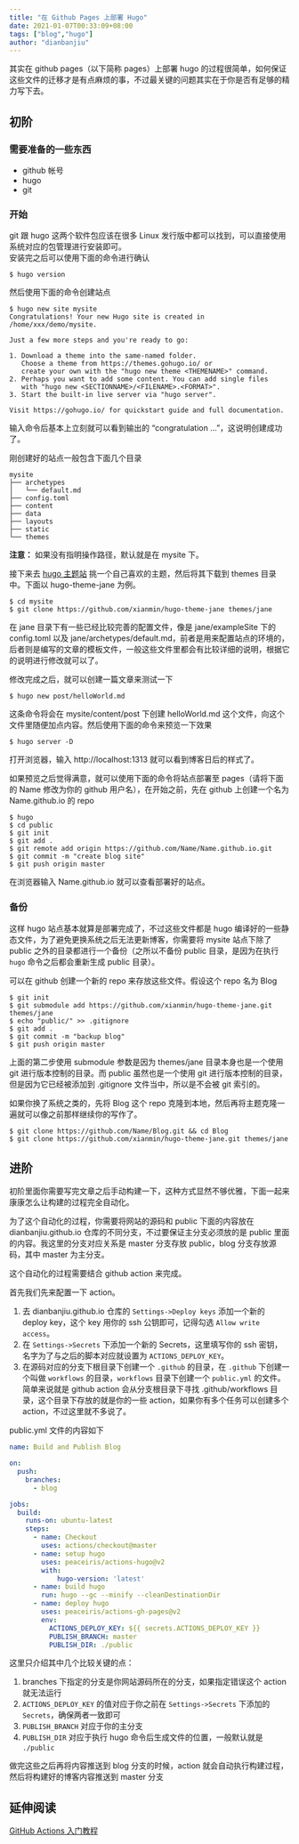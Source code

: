 ```yaml
---
title: "在 Github Pages 上部署 Hugo"
date: 2021-01-07T00:33:09+08:00
tags: ["blog","hugo"]
author: "dianbanjiu"
---
```


其实在 github pages（以下简称 pages）上部署 hugo 的过程很简单，如何保证这些文件的迁移才是有点麻烦的事，不过最关键的问题其实在于你是否有足够的精力写下去。  

## 初阶
### 需要准备的一些东西

- github 帐号
- hugo
- git

### 开始

git 跟 hugo 这两个软件包应该在很多 Linux 发行版中都可以找到，可以直接使用系统对应的包管理进行安装即可。  
安装完之后可以使用下面的命令进行确认  
```shell
$ hugo version
```

然后使用下面的命令创建站点
```shell
$ hugo new site mysite 
Congratulations! Your new Hugo site is created in /home/xxx/demo/mysite.

Just a few more steps and you're ready to go:

1. Download a theme into the same-named folder.
   Choose a theme from https://themes.gohugo.io/ or
   create your own with the "hugo new theme <THEMENAME>" command.
2. Perhaps you want to add some content. You can add single files
   with "hugo new <SECTIONNAME>/<FILENAME>.<FORMAT>".
3. Start the built-in live server via "hugo server".

Visit https://gohugo.io/ for quickstart guide and full documentation.

```

输入命令后基本上立刻就可以看到输出的 “congratulation ...”，这说明创建成功了。  

刚创建好的站点一般包含下面几个目录
```shell
mysite
├── archetypes
│   └── default.md
├── config.toml
├── content
├── data
├── layouts
├── static
└── themes
```

**注意：** 如果没有指明操作路径，默认就是在 mysite 下。  

接下来去 [hugo 主题站](https://themes.gohugo.io/) 挑一个自己喜欢的主题，然后将其下载到 themes 目录中。下面以 hugo-theme-jane 为例。
```shell
$ cd mysite
$ git clone https://github.com/xianmin/hugo-theme-jane themes/jane
```

在 jane 目录下有一些已经比较完善的配置文件，像是 jane/exampleSite 下的 config.toml 以及 jane/archetypes/default.md，前者是用来配置站点的环境的，后者则是编写的文章的模板文件，一般这些文件里都会有比较详细的说明，根据它的说明进行修改就可以了。  

修改完成之后，就可以创建一篇文章来测试一下  
```shell
$ hugo new post/helloWorld.md
```

这条命令将会在 mysite/content/post 下创建 helloWorld.md 这个文件，向这个文件里随便加点内容。然后使用下面的命令来预览一下效果  
```shell
$ hugo server -D
```

打开浏览器，输入 http://localhost:1313 就可以看到博客日后的样式了。  

如果预览之后觉得满意，就可以使用下面的命令将站点部署至 pages（请将下面的 Name 修改为你的 github 用户名），在开始之前，先在 github 上创建一个名为 Name.github.io 的 repo
```shell
$ hugo
$ cd public
$ git init
$ git add .
$ git remote add origin https://github.com/Name/Name.github.io.git
$ git commit -m "create blog site"
$ git push origin master
```

在浏览器输入 Name.github.io 就可以查看部署好的站点。

### 备份

这样 hugo 站点基本就算是部署完成了，不过这些文件都是 hugo 编译好的一些静态文件，为了避免更换系统之后无法更新博客，你需要将 mysite 站点下除了 public 之外的目录都进行一个备份（之所以不备份 public 目录，是因为在执行 `hugo` 命令之后都会重新生成 public 目录）。  

可以在 github 创建一个新的 repo 来存放这些文件。假设这个 repo 名为 Blog
```shell
$ git init
$ git submodule add https://github.com/xianmin/hugo-theme-jane.git themes/jane
$ echo "public/" >> .gitignore
$ git add .
$ git commit -m "backup blog"
$ git push origin master
```

上面的第二步使用 submodule 参数是因为 themes/jane 目录本身也是一个使用 git 进行版本控制的目录。而 public 虽然也是一个使用 git 进行版本控制的目录，但是因为它已经被添加到 .gitignore 文件当中，所以是不会被 git 索引的。  

如果你换了系统之类的，先将 Blog 这个 repo 克隆到本地，然后再将主题克隆一遍就可以像之前那样继续你的写作了。  
```shell
$ git clone https://github.com/Name/Blog.git && cd Blog
$ git clone https://github.com/xianmin/hugo-theme-jane.git themes/jane
```

## 进阶
初阶里面你需要写完文章之后手动构建一下，这种方式显然不够优雅，下面一起来康康怎么让构建的过程完全自动化。  

为了这个自动化的过程，你需要将网站的源码和 public 下面的内容放在 dianbanjiu.github.io 仓库的不同分支，不过要保证主分支必须放的是 public 里面的内容。我这里的分支对应关系是 master 分支存放 public，blog 分支存放源码，其中 master 为主分支。  

这个自动化的过程需要结合 github action 来完成。

首先我们先来配置一下 action。  
1. 去 dianbanjiu.github.io 仓库的 `Settings->Deploy keys` 添加一个新的 deploy key，这个 key 用你的 ssh 公钥即可，记得勾选 `Allow write access`。  
2. 在 `Settings->Secrets` 下添加一个新的 Secrets，这里填写你的 ssh 密钥，名字为了与之后的脚本对应就设置为 `ACTIONS_DEPLOY_KEY`。
3. 在源码对应的分支下根目录下创建一个 `.github` 的目录，在 `.github` 下创建一个叫做 `workflows` 的目录，`workflows` 目录下创建一个 `public.yml` 的文件。简单来说就是 github action 会从分支根目录下寻找 .github/workflows 目录，这个目录下存放的就是你的一些 action，如果你有多个任务可以创建多个 action，不过这里就不多说了。  

public.yml 文件的内容如下

```yaml
name: Build and Publish Blog

on: 
  push:
    branches:
      - blog

jobs:
  build:
    runs-on: ubuntu-latest
    steps:
      - name: Checkout
        uses: actions/checkout@master
      - name: setup hugo
        uses: peaceiris/actions-hugo@v2
        with:
            hugo-version: 'latest'
      - name: build hugo
        run: hugo --gc --minify --cleanDestinationDir
      - name: deploy hugo
        uses: peaceiris/actions-gh-pages@v2
        env:
          ACTIONS_DEPLOY_KEY: ${{ secrets.ACTIONS_DEPLOY_KEY }}
          PUBLISH_BRANCH: master
          PUBLISH_DIR: ./public
```

这里只介绍其中几个比较关键的点：  
1. branches 下指定的分支是你网站源码所在的分支，如果指定错误这个 action 就无法运行  
2. `ACTIONS_DEPLOY_KEY` 的值对应于你之前在 `Settings->Secrets` 下添加的 `Secrets`，确保两者一致即可  
3. `PUBLISH_BRANCH` 对应于你的主分支  
3. `PUBLISH_DIR` 对应于执行 hugo 命令后生成文件的位置，一般默认就是 `./public`

做完这些之后再将内容推送到 blog 分支的时候，action 就会自动执行构建过程，然后将构建好的博客内容推送到 master 分支


## 延伸阅读
[GitHub Actions 入门教程](http://www.ruanyifeng.com/blog/2019/09/getting-started-with-github-actions.html)